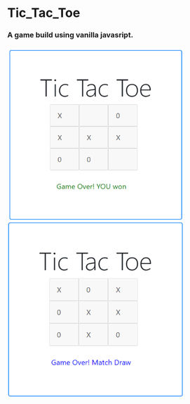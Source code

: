 # Tic_Tac_Toe
### A game build using vanilla javasript.
 <img align="left" width="400px" height="400px" src="images/win.png">
<img align="left" width="400px" height="400px" src="images/draw.png">
	
